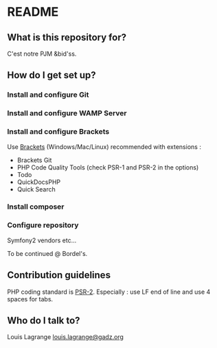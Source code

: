 # README #

## What is this repository for? ##

C'est notre PJM &bid'ss.

## How do I get set up? ##

### Install and configure Git ###

### Install and configure WAMP Server ###

### Install and configure Brackets ###
Use [Brackets](http://brackets.io) (Windows/Mac/Linux)
recommended with extensions :

* Brackets Git
* PHP Code Quality Tools (check PSR-1 and PSR-2 in the options)
* Todo
* QuickDocsPHP
* Quick Search

### Install composer ###

### Configure repository ###

Symfony2 vendors etc...

To be continued @ Bordel's.

## Contribution guidelines ##

PHP coding standard is [PSR-2](http://php-fig.org/psr/psr-2/).
Especially : use LF end of line and use 4 spaces for tabs.

## Who do I talk to? ##

Louis Lagrange <louis.lagrange@gadz.org>